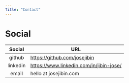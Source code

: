 ```yaml
---
Title: "Contact"
---
```


# Social

| Social         | URL                                           |
|:--------:|--------------------------------------------|
| github   | https://github.com/josejibin                 |
| linkedin | https://www.linkedin.com/in/jibin-jose/    |
| email    | hello at josejibin.com                     |
